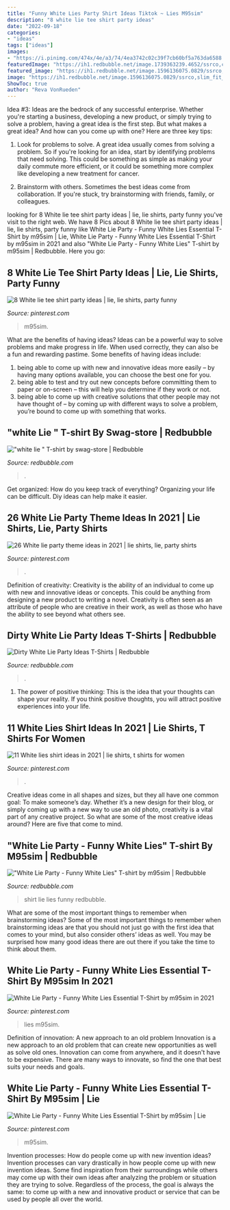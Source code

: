 ```yaml
---
title: "Funny White Lies Party Shirt Ideas Tiktok ~ Lies M95sim"
description: "8 white lie tee shirt party ideas"
date: "2022-09-18"
categories:
- "ideas"
tags: ["ideas"]
images:
- "https://i.pinimg.com/474x/4e/a3/74/4ea3742c02c39f7cb60bf5a763da6588.jpg"
featuredImage: "https://ih1.redbubble.net/image.1739363239.4652/ssrco,classic_tee,mens,fafafa:ca443f4786,front_alt,tall_portrait,750x1000.jpg"
featured_image: "https://ih1.redbubble.net/image.1596136075.0829/ssrco,slim_fit_t_shirt,mens,fafafa:ca443f4786,front,square_product,600x600.jpg"
image: "https://ih1.redbubble.net/image.1596136075.0829/ssrco,slim_fit_t_shirt,mens,fafafa:ca443f4786,front,square_product,600x600.jpg"
ShowToc: true
author: "Reva VonRueden"
---
```



Idea #3:
Ideas are the bedrock of any successful enterprise. Whether you're starting a business, developing a new product, or simply trying to solve a problem, having a great idea is the first step.
But what makes a great idea? And how can you come up with one? Here are three key tips:

1. Look for problems to solve. A great idea usually comes from solving a problem. So if you're looking for an idea, start by identifying problems that need solving. This could be something as simple as making your daily commute more efficient, or it could be something more complex like developing a new treatment for cancer.

2. Brainstorm with others. Sometimes the best ideas come from collaboration. If you're stuck, try brainstorming with friends, family, or colleagues.

	

		
looking for 8 White lie tee shirt party ideas | lie, lie shirts, party funny you've visit to the right web. We have 8 Pics about 8 White lie tee shirt party ideas | lie, lie shirts, party funny like White Lie Party - Funny White Lies Essential T-Shirt by m95sim | Lie, White Lie Party - Funny White Lies Essential T-Shirt by m95sim in 2021 and also &quot;White Lie Party - Funny White Lies&quot; T-shirt by m95sim | Redbubble. Here you go:
		
    
## 8 White Lie Tee Shirt Party Ideas | Lie, Lie Shirts, Party Funny

<img loading=lazy src="https://i.pinimg.com/474x/5c/d2/f6/5cd2f6da92596fe5b6ba96b95542bd90.jpg" onerror="this.onerror=null;this.src='https://tse4.mm.bing.net/th?id=OIP.9ALDEW1UbD70_YHcjyufhQAAAA&amp;pid=15.1';" alt="8 White lie tee shirt party ideas | lie, lie shirts, party funny">

_Source: pinterest.com_

>m95sim. 

	

What are the benefits of having ideas?
Ideas can be a powerful way to solve problems and make progress in life. When used correctly, they can also be a fun and rewarding pastime. Some benefits of having ideas include: 
1) being able to come up with new and innovative ideas more easily – by having many options available, you can choose the best one for you. 
2) being able to test and try out new concepts before committing them to paper or on-screen – this will help you determine if they work or not. 
3) being able to come up with creative solutions that other people may not have thought of – by coming up with different ways to solve a problem, you’re bound to come up with something that works.

    
## &quot;white Lie &quot; T-shirt By Swag-store | Redbubble

<img loading=lazy src="https://ih1.redbubble.net/image.1739363239.4652/ssrco,classic_tee,mens,fafafa:ca443f4786,front_alt,tall_portrait,750x1000.jpg" onerror="this.onerror=null;this.src='https://tse3.mm.bing.net/th?id=OIP.z_KpeBEvXGVWikIfCKfC2wHaJ4&amp;pid=15.1';" alt="&quot;white lie &quot; T-shirt by swag-store | Redbubble">

_Source: redbubble.com_

>. 

	

Get organized: How do you keep track of everything?
Organizing your life can be difficult. Diy ideas can help make it easier.

    
## 26 White Lie Party Theme Ideas In 2021 | Lie Shirts, Lie, Party Shirts

<img loading=lazy src="https://i.pinimg.com/236x/54/62/c5/5462c54c3f40a58260d2fa31ef2a4df3.jpg" onerror="this.onerror=null;this.src='https://tse2.mm.bing.net/th?id=OIP.l_706ISvWHbn_Vhdy08jTwAAAA&amp;pid=15.1';" alt="26 White lie party theme ideas in 2021 | lie shirts, lie, party shirts">

_Source: pinterest.com_

>. 

	

Definition of creativity:
Creativity is the ability of an individual to come up with new and innovative ideas or concepts. This could be anything from designing a new product to writing a novel. Creativity is often seen as an attribute of people who are creative in their work, as well as those who have the ability to see beyond what others see.

    
## Dirty White Lie Party Ideas T-Shirts | Redbubble

<img loading=lazy src="https://ih1.redbubble.net/image.1582206046.2281/ssrco,slim_fit_t_shirt,womens,fafafa:ca443f4786,front,square_product,600x600.jpg" onerror="this.onerror=null;this.src='https://tse4.mm.bing.net/th?id=OIP.IDbdQxJQTSYrokOkLvCDyQHaHa&amp;pid=15.1';" alt="Dirty White Lie Party Ideas T-Shirts | Redbubble">

_Source: redbubble.com_

>. 

	

1. The power of positive thinking: This is the idea that your thoughts can shape your reality. If you think positive thoughts, you will attract positive experiences into your life.

    
## 11 White Lies Shirt Ideas In 2021 | Lie Shirts, T Shirts For Women

<img loading=lazy src="https://i.pinimg.com/474x/4e/a3/74/4ea3742c02c39f7cb60bf5a763da6588.jpg" onerror="this.onerror=null;this.src='https://tse4.mm.bing.net/th?id=OIP._Ld4nPZIQZSS52GWvVnPogAAAA&amp;pid=15.1';" alt="11 White lies shirt ideas in 2021 | lie shirts, t shirts for women">

_Source: pinterest.com_

>. 

	

Creative ideas come in all shapes and sizes, but they all have one common goal: To make someone’s day. Whether it’s a new design for their blog, or simply coming up with a new way to use an old photo, creativity is a vital part of any creative project. So what are some of the most creative ideas around? Here are five that come to mind.

    
## &quot;White Lie Party - Funny White Lies&quot; T-shirt By M95sim | Redbubble

<img loading=lazy src="https://ih1.redbubble.net/image.1596136075.0829/ssrco,slim_fit_t_shirt,mens,fafafa:ca443f4786,front,square_product,600x600.jpg" onerror="this.onerror=null;this.src='https://tse3.mm.bing.net/th?id=OIP.Dga3y3fpyyHbhVCRs-AiWgHaHa&amp;pid=15.1';" alt="&quot;White Lie Party - Funny White Lies&quot; T-shirt by m95sim | Redbubble">

_Source: redbubble.com_

>shirt lie lies funny redbubble. 

	

What are some of the most important things to remember when brainstorming ideas?
Some of the most important things to remember when brainstorming ideas are that you should not just go with the first idea that comes to your mind, but also consider others’ ideas as well. You may be surprised how many good ideas there are out there if you take the time to think about them.

    
## White Lie Party - Funny White Lies Essential T-Shirt By M95sim In 2021

<img loading=lazy src="https://i.pinimg.com/736x/5c/f3/ee/5cf3ee5bb50a1e0ac0531b86f55dc774.jpg" onerror="this.onerror=null;this.src='https://tse1.mm.bing.net/th?id=OIP.h-bRQeHWPC5HtZfstONbjgHaJ3&amp;pid=15.1';" alt="White Lie Party - Funny White Lies Essential T-Shirt by m95sim in 2021">

_Source: pinterest.com_

>lies m95sim. 

	

Definition of innovation: A new approach to an old problem
Innovation is a new approach to an old problem that can create new opportunities as well as solve old ones. Innovation can come from anywhere, and it doesn't have to be expensive. There are many ways to innovate, so find the one that best suits your needs and goals.

    
## White Lie Party - Funny White Lies Essential T-Shirt By M95sim | Lie

<img loading=lazy src="https://i.pinimg.com/originals/5c/d2/f6/5cd2f6da92596fe5b6ba96b95542bd90.png" onerror="this.onerror=null;this.src='https://tse2.mm.bing.net/th?id=OIP.4CljdBulJPmWRKQ041dDtQHaJ4&amp;pid=15.1';" alt="White Lie Party - Funny White Lies Essential T-Shirt by m95sim | Lie">

_Source: pinterest.com_

>m95sim. 

	

Invention processes: How do people come up with new invention ideas?
Invention processes can vary drastically in how people come up with new invention ideas. Some find inspiration from their surroundings while others may come up with their own ideas after analyzing the problem or situation they are trying to solve. Regardless of the process, the goal is always the same: to come up with a new and innovative product or service that can be used by people all over the world.

